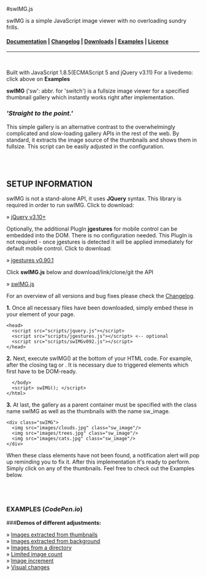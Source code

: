 #swIMG.js

swIMG is a simple JavaScript image viewer with no overloading sundry frills.

#### [Documentation]() | [Changelog]() | [Downloads]() | [Examples]() | [Licence]()

---
<br>

Built with JavaScript 1.8.5(ECMAScript 5 and jQuery v3.11)
For a livedemo: click above on **Examples**

**swIMG** ('sw': abbr. for 'switch') is a fullsize image viewer for a specified thumbnail gallery which instantly works right after implementation.

### ***'Straight to the point.'***

This simple gallery is an alternative contrast to the overwhelmingly complicated and slow-loading gallery APIs in the rest of the web. By standard, it extracts the image source of the thumbnails and shows them in fullsize. This script can be easily adjusted in the configuration.

<br>
<br>

## SETUP INFORMATION

swIMG is not a stand-alone API, it uses **JQuery** syntax. This library is required in order to run swIMG.
Click to download:

» [jQuery v3.10+]()

Optionally, the additional PlugIn **jgestures** for mobile control can be embedded into the DOM. There is no configuration needed. This PlugIn is not required - once jgestures is detected it will be applied immediately for default mobile control. Click to download:

» [jgestures v0.90.1]()

Click **swIMG.js** below and download/link/clone/git the API 

» [swIMG.js]()

For an overview of all versions and bug fixes please check the [Changelog]().


**1\.** Once all necessary files have been downloaded, simply embed these in your <head> element of your page.

		

	<head>
	  <script src="scripts/jquery.js"></script>
	  <script src="scripts/jgestures.js"></script> <-- optional
	  <script src="scripts/swIMGv092.js"></script>
	</head>
		

		

**2\.** Next, execute swIMG() at the bottom of your HTML code. For example, after the closing tag </html> or </body>. It is necessary due to triggered elements which first have to be DOM-ready.

		

	  </body>
	  <script> swIMG(); </script>
	</html>
		

		

**3\.** At last, the gallery as a parent container must be specified with the class name swIMG as well as the thumbnails with the name sw_image.

		

	<div class="swIMG">
	  <img src="images/clouds.jpg" class="sw_image"/>
	  <img src="images/trees.jpg" class="sw_image"/>
	  <img src="images/cats.jpg" class="sw_image"/>
	</div>
		

		

When these class elements have not been found, a notification alert will pop up reminding you to fix it. After this implementation it's ready to perform. Simply click on any of the thumbnails. Feel free to check out the Examples below.

<br>
<br>

### EXAMPLES (***CodePen.io***)

###**Demos of different adjustments:**

» [Images extracted from thumbnails]()<br>
» [Images extracted from background]()<br>
» [Images from a directory]()<br>
» [Limited image count]()<br>
» [Image increment]()<br>
» [Visual changes]()<br>
